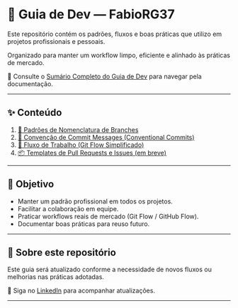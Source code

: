 

# 📘 Guia de Dev — FabioRG37

Este repositório contém os padrões, fluxos e boas práticas que utilizo em projetos profissionais e pessoais.

Organizado para manter um workflow limpo, eficiente e alinhado às práticas de mercado.

📖 Consulte o [Sumário Completo do Guia de Dev](SUMMARY.md) para navegar pela documentação.

---

## ✨ Conteúdo

1. [📂 Padrões de Nomenclatura de Branches](docs/padroes-de-branches.md)
2. [📝 Convenção de Commit Messages (Conventional Commits)](docs/convencao-de-commits.md)
3. [🔄 Fluxo de Trabalho (Git Flow Simplificado)](docs/fluxo-de-trabalho.md)
4. [📦 Templates de Pull Requests e Issues (em breve)](#)

---

## 🎯 Objetivo

- Manter um padrão profissional em todos os projetos.
- Facilitar a colaboração em equipe.
- Praticar workflows reais de mercado (Git Flow / GitHub Flow).
- Documentar boas práticas para reuso futuro.

---

## 📌 Sobre este repositório

Este guia será atualizado conforme a necessidade de novos fluxos ou melhorias nas práticas adotadas.

🔗 Siga no [LinkedIn](https://www.linkedin.com/in/f%C3%A1bio-gon%C3%A7alves-509bb330/) para acompanhar atualizações.

---
